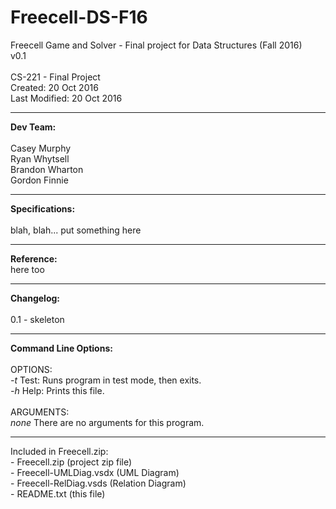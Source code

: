 # Freecell-DS-F16
Freecell Game and Solver - Final project for Data Structures (Fall 2016)<br>
v0.1<br>
<br>
CS-221 - Final Project<br>
Created: 20 Oct 2016<br>
Last Modified: 20 Oct 2016<br>
<hr>
<b>Dev Team:</b><br><br>
Casey Murphy<br>
Ryan Whytsell<br>
Brandon Wharton<br>
Gordon Finnie<br>
<hr>
<b>Specifications:</b><br><br>
blah, blah... put something here
<hr>
<b>Reference:</b><br>
here too
<hr>
<b>Changelog:</b><br><br>
0.1 -   skeleton<br>
<hr>
<b>Command Line Options:</b><br><br>
OPTIONS:<br>
<i>-t</i>      Test: Runs program in test mode, then exits.<br>
<i>-h</i>      Help: Prints this file.<br>
<br>
ARGUMENTS:<br>
<i>none</i>    There are no arguments for this program.<br>
<hr>
Included in Freecell.zip:<br>
- Freecell.zip (project zip file)<br>
- Freecell-UMLDiag.vsdx (UML Diagram)<br>
- Freecell-RelDiag.vsds (Relation Diagram)<br>
- README.txt (this file)<br>
